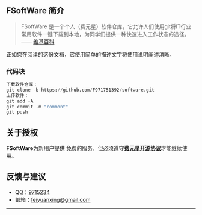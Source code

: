 ## FSoftWare 简介

> FSoftWare 是一个个人（费元星）软件仓库，它允许人们使用git将IT行业常用软件一键下载到本地，为同学们提供一种快速进入工作状态的途径。    —— [维基百科](http://www.feiyuanxing.)

正如您在阅读的这份文档，它使用简单的描述文字将使用说明阐述清晰。

### 代码块
``` python
下载软件仓库：
git clone -b https://github.com/F971751392/software.git
上传软件：
git add -A
git commit -m "commont"
git push

```


## 关于授权

**FSoftWare**为新用户提供 免费的服务，但必须遵守[**费元星开源协议**](http://www.feiyuanxing.com/kaiyuanxieyi.html)才能继续使用。


## 反馈与建议
- QQ：[9715234](http://qq.feiyuanxing.com)
- 邮箱：[feiyuanxing@gmail.com](http://mail.feiyuanxing.com)

---------

